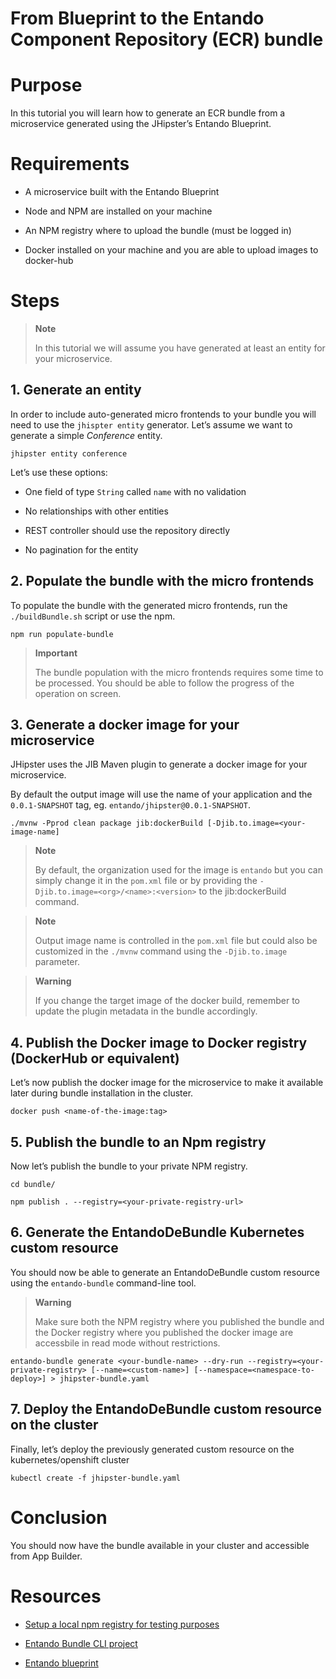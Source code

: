 # From Blueprint to the Entando Component Repository (ECR) bundle

# Purpose

In this tutorial you will learn how to generate an ECR bundle from a
microservice generated using the JHipster’s Entando Blueprint.

# Requirements

-   A microservice built with the Entando Blueprint

-   Node and NPM are installed on your machine

-   An NPM registry where to upload the bundle (must be logged in)

-   Docker installed on your machine and you are able to upload images
    to docker-hub

# Steps

> **Note**
>
> In this tutorial we will assume you have generated at least an entity
> for your microservice.

## 1. Generate an entity

In order to include auto-generated micro frontends to your bundle you
will need to use the `jhispter entity` generator. Let’s assume we want
to generate a simple *Conference* entity.

    jhipster entity conference

Let’s use these options:

-   One field of type `String` called `name` with no validation

-   No relationships with other entities

-   REST controller should use the repository directly

-   No pagination for the entity

## 2. Populate the bundle with the micro frontends

To populate the bundle with the generated micro frontends, run the
`./buildBundle.sh` script or use the npm.

    npm run populate-bundle

> **Important**
>
> The bundle population with the micro frontends requires some time to
> be processed. You should be able to follow the progress of the
> operation on screen.

## 3. Generate a docker image for your microservice

JHipster uses the JIB Maven plugin to generate a docker image for your
microservice.

By default the output image will use the name of your application and
the `0.0.1-SNAPSHOT` tag, eg. `entando/jhipster@0.0.1-SNAPSHOT`.

    ./mvnw -Pprod clean package jib:dockerBuild [-Djib.to.image=<your-image-name]

> **Note**
>
> By default, the organization used for the image is `entando` but you
> can simply change it in the `pom.xml` file or by providing the
> `-Djib.to.image=<org>/<name>:<version>` to the jib:dockerBuild
> command.

> **Note**
>
> Output image name is controlled in the `pom.xml` file but could also
> be customized in the `./mvnw` command using the `-Djib.to.image`
> parameter.

> **Warning**
>
> If you change the target image of the docker build, remember to update
> the plugin metadata in the bundle accordingly.

## 4. Publish the Docker image to Docker registry (DockerHub or equivalent)

Let’s now publish the docker image for the microservice to make it
available later during bundle installation in the cluster.

    docker push <name-of-the-image:tag>

## 5. Publish the bundle to an Npm registry

Now let’s publish the bundle to your private NPM registry.

    cd bundle/

    npm publish . --registry=<your-private-registry-url>

## 6. Generate the EntandoDeBundle Kubernetes custom resource

You should now be able to generate an EntandoDeBundle custom resource
using the `entando-bundle` command-line tool.

> **Warning**
>
> Make sure both the NPM registry where you published the bundle and the
> Docker registry where you published the docker image are accessbile in
> read mode without restrictions.

    entando-bundle generate <your-bundle-name> --dry-run --registry=<your-private-registry> [--name=<custom-name>] [--namespace=<namespace-to-deploy>] > jhipster-bundle.yaml

## 7. Deploy the EntandoDeBundle custom resource on the cluster

Finally, let’s deploy the previously generated custom resource on the
kubernetes/openshift cluster

    kubectl create -f jhipster-bundle.yaml

# Conclusion

You should now have the bundle available in your cluster and accessible
from App Builder.

# Resources

-   [Setup a local npm registry for testing
    purposes](../how-to-create-local-npm-registry)

-   [Entando Bundle CLI
    project](https://github.com/entando-k8s/entando-bundle-cli)

-   [Entando blueprint](https://github.com/entando/entando-blueprint)


